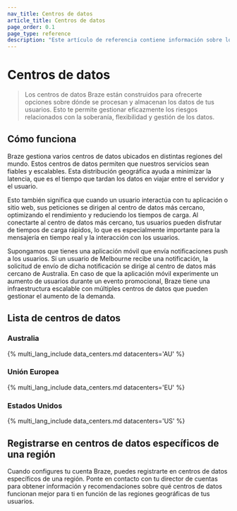 ```yaml
---
nav_title: Centros de datos
article_title: Centros de datos
page_order: 0.1
page_type: reference
description: "Este artículo de referencia contiene información sobre los centros de datos, incluida su ubicación y cómo registrarse en centros de datos específicos de una región."
---
```


# Centros de datos

> Los centros de datos Braze están construidos para ofrecerte opciones sobre dónde se procesan y almacenan los datos de tus usuarios. Esto te permite gestionar eficazmente los riesgos relacionados con la soberanía, flexibilidad y gestión de los datos.

## Cómo funciona

Braze gestiona varios centros de datos ubicados en distintas regiones del mundo. Estos centros de datos permiten que nuestros servicios sean fiables y escalables. Esta distribución geográfica ayuda a minimizar la latencia, que es el tiempo que tardan los datos en viajar entre el servidor y el usuario. 

Esto también significa que cuando un usuario interactúa con tu aplicación o sitio web, sus peticiones se dirigen al centro de datos más cercano, optimizando el rendimiento y reduciendo los tiempos de carga. Al conectarte al centro de datos más cercano, tus usuarios pueden disfrutar de tiempos de carga rápidos, lo que es especialmente importante para la mensajería en tiempo real y la interacción con los usuarios.

Supongamos que tienes una aplicación móvil que envía notificaciones push a los usuarios. Si un usuario de Melbourne recibe una notificación, la solicitud de envío de dicha notificación se dirige al centro de datos más cercano de Australia. En caso de que la aplicación móvil experimente un aumento de usuarios durante un evento promocional, Braze tiene una infraestructura escalable con múltiples centros de datos que pueden gestionar el aumento de la demanda.

## Lista de centros de datos

### Australia

{% multi_lang_include data_centers.md datacenters='AU' %}

### Unión Europea

{% multi_lang_include data_centers.md datacenters='EU' %}

### 



### Estados Unidos

{% multi_lang_include data_centers.md datacenters='US' %}

## Registrarse en centros de datos específicos de una región

Cuando configures tu cuenta Braze, puedes registrarte en centros de datos específicos de una región. Ponte en contacto con tu director de cuentas para obtener información y recomendaciones sobre qué centros de datos funcionan mejor para ti en función de las regiones geográficas de tus usuarios.
